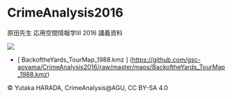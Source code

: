 # CrimeAnalysis2016
原田先生 応用空間情報学Ⅲ 2016 講義資料


![](https://cloud.githubusercontent.com/assets/416977/14906226/f4dfb9b0-0df3-11e6-8a0c-e94910e973be.png)


- [ BackoftheYards_TourMap_1988.kmz ] (https://github.com/gsc-aoyama/CrimeAnalysis2016/raw/master/maps/BackoftheYards_TourMap_1988.kmz)


© Yutaka HARADA, CrimeAnalysis@AGU, CC BY-SA 4.0

